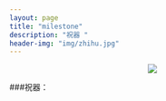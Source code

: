 ```yaml
---
layout: page
title: "milestone"
description: "祝器 "
header-img: "img/zhihu.jpg"
---
```



<center>
    <p><img src="http://ww1.sinaimg.cn/large/62400002jw8f6m4ylzdakj202s02sdfm.jpg" align="center"></p>
</center>


###祝器：





